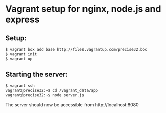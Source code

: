 Vagrant setup for nginx, node.js and express
=============================================

Setup:
------
```bash
$ vagrant box add base http://files.vagrantup.com/precise32.box
$ vagrant init
$ vagrant up
```

Starting the server:
--------------------
```bash
$ vagrant ssh
vagrant@precise32:~$ cd /vagrant_data/app
vagrant@precise32:~$ node server.js
```
The server should now be accessible from http://localhost:8080
